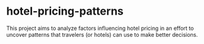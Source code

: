 # hotel-pricing-patterns
This project aims to analyze factors influencing hotel pricing in an effort to uncover patterns that travelers (or hotels) can use to make better decisions.
